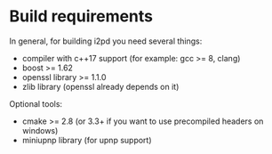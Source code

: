 Build requirements
==================

In general, for building i2pd you need several things:

* compiler with c++17 support (for example: gcc >= 8, clang)
* boost >= 1.62
* openssl library >= 1.1.0
* zlib library (openssl already depends on it)

Optional tools:

* cmake >= 2.8 (or 3.3+ if you want to use precompiled headers on windows)
* miniupnp library (for upnp support)  
